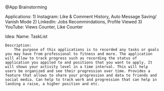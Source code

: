 @App Brainstorming


Applications:
    1) Instagram: Like & Comment History, Auto Message Saving/ Vanish Mode
    2) LinkedIn: Jobs Recommindations, Profile Viewed 
    3) YouTube: Views Counter, Like Counter
    
    
Idea: 
    Name: TaskList
    
    Description:
        The purpose of this applications is to recorded any tasks or goals you may have from professional to fitness and more. The application will allow to track progress such as recording the status of application you appiled to and positions that you want to apply. It will shows your activity level in a time interval. This will help users be organized and see their progression over time. Provides a feature that allows to share your progression and data to friends and social media. Can help to track work and progression that can help in landing a raise, a higher position and etc.
    

